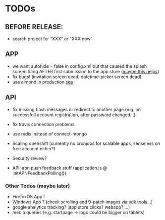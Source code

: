 # TODOs #

## BEFORE RELEASE: ##

* search project for "XXX" or "XXX now"

## APP ##
* we want autohide = false in config.xml but that caused the splash screen hang AFTER first submission to the app store ([maybe this helps](http://community.phonegap.com/nitobi/topics/stops_at_default_phonegap_splash_screen_on_ios_iphone_5))
* fix bugs! (invitation screen dead, datetime-picker screen dead)
* use almond in production [see](https://www.nothing.ch/en/research/using-optimised-requirejs-combination-phonegap)

## API ##
* fix missing flash messages or redirect to another page (e.g. on successfull account registration, after password changed...)
* fix travis connection problems
* use redis instead of connect-mongo

* Scaling openshift (currently no cronjobs for scalable apps, senseless on free account either?)
* Security review?
* API: apn push feedback stuff (application.js @ initAPNFeedbackPolling())

### Other Todos (maybe later) ##
* FirefoxOS App !
* Windows App ? (check scrolling and 9-patch images via sdk tools...)
* google analytics tracking? (app store clicks? webapp? ...)
* media queries (e.g. startpage -> logo could be bigger on tablets)
